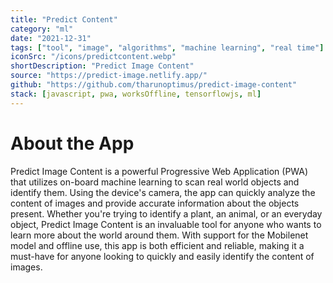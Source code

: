 ```yaml
---
title: "Predict Content"
category: "ml"
date: "2021-12-31"
tags: ["tool", "image", "algorithms", "machine learning", "real time"]
iconSrc: "/icons/predictcontent.webp"
shortDescription: "Predict Image Content"
source: "https://predict-image.netlify.app/"
github: "https://github.com/tharunoptimus/predict-image-content"
stack: [javascript, pwa, worksOffline, tensorflowjs, ml]
---
```


# About the App

Predict Image Content is a powerful Progressive Web Application (PWA) that utilizes on-board machine learning to scan real world objects and identify them. Using the device's camera, the app can quickly analyze the content of images and provide accurate information about the objects present. Whether you're trying to identify a plant, an animal, or an everyday object, Predict Image Content is an invaluable tool for anyone who wants to learn more about the world around them. With support for the Mobilenet model and offline use, this app is both efficient and reliable, making it a must-have for anyone looking to quickly and easily identify the content of images.
